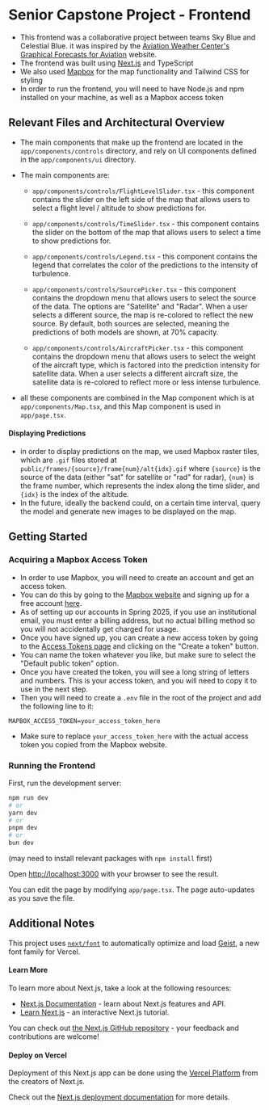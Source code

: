 # Senior Capstone Project - Frontend
- This frontend was a collaborative project between teams Sky Blue and Celestial Blue. it was inspired by the [Aviation Weather Center's Graphical Forecasts for Aviation](https://aviationweather.gov/gfa/#turb) website.
- The frontend was built using [Next.js](https://nextjs.org) and TypeScript
- We also used [Mapbox](https://www.mapbox.com/) for the map functionality and Tailwind CSS for styling
- In order to run the frontend, you will need to have Node.js and npm installed on your machine, as well as a Mapbox access token

## Relevant Files and Architectural Overview
- The main components that make up the frontend are located in the `app/components/controls` directory, and rely on UI components defined in the `app/components/ui` directory.
- The main components are:
  - `app/components/controls/FlightLevelSlider.tsx` - this component contains the slider on the left side of the map that allows users to select a flight level / altitude to show predictions for.
  - `app/components/controls/TimeSlider.tsx` - this component contains the slider on the bottom of the map that allows users to select a time to show predictions for.

  - `app/components/controls/Legend.tsx` - this component contains the legend that correlates the color of the predictions to the intensity of turbulence.

  - `app/components/controls/SourcePicker.tsx` - this component contains the dropdown menu that allows users to select the source of the data. The options are "Satellite" and "Radar". When a user selects a different source, the map is re-colored to reflect the new source. By default, both sources are selected, meaning the predictions of both models are shown, at 70% capacity.

  - `app/components/controls/AircraftPicker.tsx` - this component contains the dropdown menu that allows users to select the weight of the aircraft type, which is factored into the prediction intensity for satellite data. When a user selects a different aircraft size, the satellite data is re-colored to reflect more or less intense turbulence.

- all these components are combined in the Map component which is at `app/components/Map.tsx`, and this Map component is used in `app/page.tsx`.

#### Displaying Predictions
- in order to display predictions on the map, we used Mapbox raster tiles, which are `.gif` files stored at `public/frames/{source}/frame{num}/alt{idx}.gif` where `{source}` is the source of the data (either "sat" for satellite or "rad" for radar), `{num}` is the frame number, which represents the index along the time slider, and `{idx}` is the index of the altitude.
- In the future, ideally the backend could, on a certain time interval, query the model and generate new images to be displayed on the map.


## Getting Started

### Acquiring a Mapbox Access Token
- In order to use Mapbox, you will need to create an account and get an access token.
- You can do this by going to the [Mapbox website](https://www.mapbox.com/) and signing up for a free account [here](https://www.mapbox.com/signup/).
- As of setting up our accounts in Spring 2025, if you use an institutional email, you must enter a billing address, but no actual billing method so you will not accidentally get charged for usage.
- Once you have signed up, you can create a new access token by going to the [Access Tokens page](https://account.mapbox.com/access-tokens/) and clicking on the "Create a token" button.
- You can name the token whatever you like, but make sure to select the "Default public token" option.
- Once you have created the token, you will see a long string of letters and numbers. This is your access token, and you will need to copy it to use in the next step.
- Then you will need to create a `.env` file in the root of the project and add the following line to it:
```
MAPBOX_ACCESS_TOKEN=your_access_token_here
```
- Make sure to replace `your_access_token_here` with the actual access token you copied from the Mapbox website.

### Running the Frontend

First, run the development server:

```bash
npm run dev
# or
yarn dev
# or
pnpm dev
# or
bun dev
```
(may need to install relevant packages with `npm install` first)


Open [http://localhost:3000](http://localhost:3000) with your browser to see the result.

You can edit the page by modifying `app/page.tsx`. The page auto-updates as you save the file.

## Additional Notes
This project uses [`next/font`](https://nextjs.org/docs/app/building-your-application/optimizing/fonts) to automatically optimize and load [Geist](https://vercel.com/font), a new font family for Vercel.

#### Learn More

To learn more about Next.js, take a look at the following resources:

- [Next.js Documentation](https://nextjs.org/docs) - learn about Next.js features and API.
- [Learn Next.js](https://nextjs.org/learn) - an interactive Next.js tutorial.

You can check out [the Next.js GitHub repository](https://github.com/vercel/next.js) - your feedback and contributions are welcome!

#### Deploy on Vercel

Deployment of this Next.js app can be done using the [Vercel Platform](https://vercel.com/new?utm_medium=default-template&filter=next.js&utm_source=create-next-app&utm_campaign=create-next-app-readme) from the creators of Next.js.

Check out the [Next.js deployment documentation](https://nextjs.org/docs/app/building-your-application/deploying) for more details.
